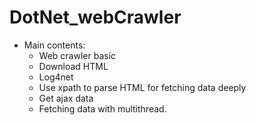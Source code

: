# DotNet_webCrawler
+ Main contents:
  + Web crawler basic
  + Download HTML
  + Log4net
  + Use xpath to parse HTML for fetching data deeply
  + Get ajax data
  + Fetching data with multithread.
